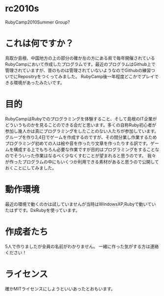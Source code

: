 rc2010s
=======

RubyCamp2010Summer Group?

これは何ですか？
=======
鳥取か島根、中国地方の上の部分の確か左の方にある県で毎年開催されているRubyCampにおいて作成したプログラムです。最近のプログラムはGithub上で管理されていますが、昔のものは管理されていないようなのでGithubの練習ついでにRepositryをつくってみました。
RubyCamp後一年程度どこかでプレイできる環境があったみたいです。

目的
=======
RubyCampはRubyでのプログラミングを体験すること、そして島根のIT企業がどういうものかを見ることのできる会だと思います。多くの自称Ruby初心者が参加し幾人かは真にプログラミングをしたことのない人たちが参加しています。グループを作り3,4日でゲームを作成するのですが、その間分業し作業するためプログラミング初めての人は絵や音を作ったり文章を作ったりする訳です。ゲームを構成する上でもちろん必要な作業ですが目的はプログラミングをすることなのでそういった作業はなるべく少なくすむことが望まれると思うのです。
我々が作ったプログラムの中にもいくつか利用できる素材があると思うので公開しておくことにしてみました。

動作環境
=======
最近の環境で動くのかは試していませんが当時はWindowsXP,Rubyで動いていたはずです。DxRubyを使っています。

作成者たち
=======
5人で作りましたが全員の名前がわかりません。
一緒に作った気がする方は連絡ください！

ライセンス
=======
確かMITライセンスにしようといいあったとおもいます。
